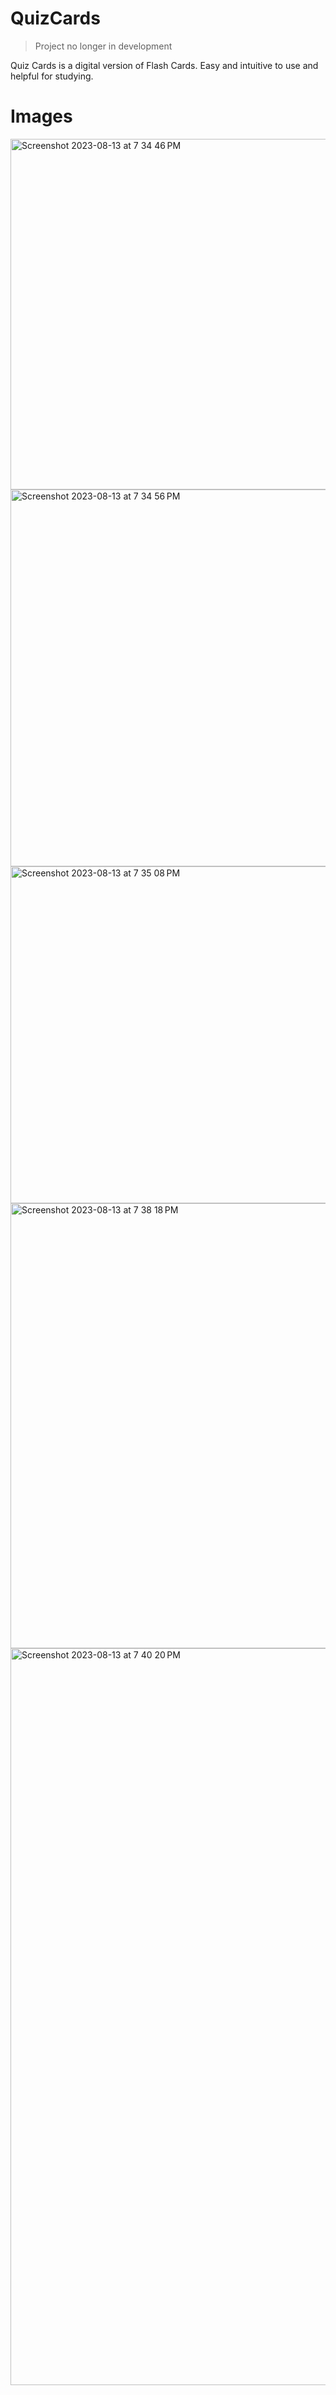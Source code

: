 # QuizCards
> Project no longer in development

Quiz Cards is a digital version of Flash Cards. Easy and intuitive to use and helpful for studying. 

# Images
<img width="561" alt="Screenshot 2023-08-13 at 7 34 46 PM" src="https://github.com/ashp0/QuizCards/assets/62433766/dbcee4c9-4185-4103-a6a5-00961a021bb0">
<img width="603" alt="Screenshot 2023-08-13 at 7 34 56 PM" src="https://github.com/ashp0/QuizCards/assets/62433766/89510055-9087-4a6c-9a7d-11ddf396f959">
<img width="539" alt="Screenshot 2023-08-13 at 7 35 08 PM" src="https://github.com/ashp0/QuizCards/assets/62433766/5e9c419c-15de-4a80-93d4-7118a0e9f2b8">
<img width="712" alt="Screenshot 2023-08-13 at 7 38 18 PM" src="https://github.com/ashp0/QuizCards/assets/62433766/261ad03d-9d1e-4eb4-933d-acc6a4825142">
<img width="1179" alt="Screenshot 2023-08-13 at 7 40 20 PM" src="https://github.com/ashp0/QuizCards/assets/62433766/569ee16c-275c-4323-9457-2dd266160fa6">
